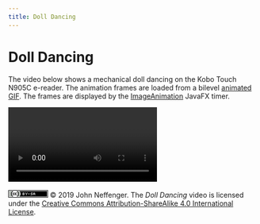 ```yaml
---
title: Doll Dancing
---
```


# Doll Dancing

The video below shows a mechanical doll dancing on the Kobo Touch N905C e-reader. The animation frames are loaded from a bilevel [animated GIF](https://github.com/jgneff/gif-doll). The frames are displayed by the [ImageAnimation](https://github.com/jgneff/epd-javafx/src/org/status6/epd/javafx/ImageAnimation.java) JavaFX timer.

<video src="videos/doll-2019-03-30.webm" controls>
<p><em>To watch the video, your browser must support the WebM format with VP9 encoding.</em></p>
</video>

[![CC BY-SA 4.0](images/by-sa.png)](http://creativecommons.org/licenses/by-sa/4.0/) © 2019 John Neffenger. The *Doll Dancing* video is licensed under the [Creative Commons Attribution-ShareAlike 4.0 International License](http://creativecommons.org/licenses/by-sa/4.0/).
